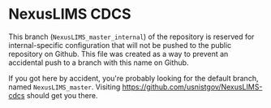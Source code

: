 # NexusLIMS CDCS

This branch (`NexusLIMS_master_internal`) of the repository is reserved for internal-specific configuration
that will not be pushed to the public repository on Github. This file was created as a way to prevent an accidental
push to a branch with this name on Github.

If you got here by accident, you're probably looking for the default branch, named `NexusLIMS_master`. Visiting
https://github.com/usnistgov/NexusLIMS-cdcs should get you there.
